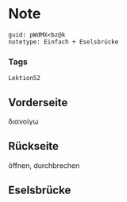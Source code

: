 # Note
```
guid: pWdMX<bz@k
notetype: Einfach + Eselsbrücke
```

### Tags
```
Lektion52
```

## Vorderseite
διανοίγω

## Rückseite
öffnen, durchbrechen

## Eselsbrücke


